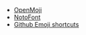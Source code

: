 - [OpenMoji](https://github.com/hfg-gmuend/openmoji)
- [NotoFont](https://github.com/googlefonts/noto-emoji)
- [Github Emoji shortcuts](https://github.com/markdown-templates/markdown-emojis/blob/master/emojis.json)
